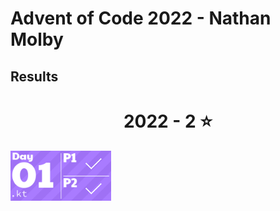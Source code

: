 # Advent of Code 2022 - Nathan Molby
## Results
<!-- AOC TILES BEGIN -->
<h1 align="center">
  2022 - 2 ⭐
</h1>
<a href="src/Day01/Day01.kt">
  <img src="Media/2022/01.png" width="161px">
</a>
<!-- AOC TILES END -->